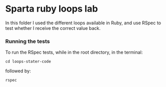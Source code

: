 # Sparta ruby loops lab

In this folder I used the different loops available in Ruby, and use RSpec to test whether I receive the correct value back.

### Running the tests

To run the RSpec tests, while in the root directory, in the terminal:
```
cd loops-stater-code
```
followed by:
```
rspec
```
